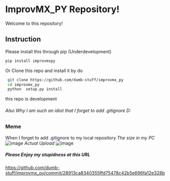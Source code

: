 # ImprovMX_PY Repository!
Welcome to this repository!
## Instruction
Please install this through pip (Underdevelopment)
```bash
pip install improvmxpy
```
Or Clone this repo and install it by do
```bash
 git clone https://github.com/dumb-stuff/improvmx_py
 cd improvmx_py
 python  setup.py install
 ```
 this repo is development
###### Also Why I am such an idiot that I forget to add .gitignore D:
### Meme
When I forget to add .gitignore to my local repository
*The size in my PC*
![image](https://user-images.githubusercontent.com/59832159/125052352-124f3e00-e0ce-11eb-9904-c7c15f7b5b22.png)
*Actual Upload*
![image](https://user-images.githubusercontent.com/59832159/125052506-3ca0fb80-e0ce-11eb-8d62-9fb8a255e4f7.png)
##### Please Enjoy my stupidness at this URL
https://github.com/dumb-stuff/improvmx_py/commit/28913ca8340355ffd75478c42b5e696fa12e328b
